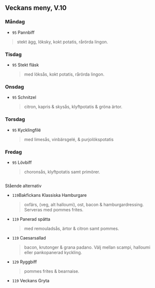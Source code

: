 ## Veckans meny, V.10

### Måndag 

*  `95` Pannbiff 
  > stekt ägg, löksky, kokt potatis, rårörda lingon. 
 
  


### Tisdag

* `95` Stekt fläsk 
  > med löksås, kokt potatis, rårörda lingon.  
  


### Onsdag

* `95` Schnitzel 
  > citron, kapris & skysås, klyftpotatis  & gröna ärtor. 



### Torsdag

* `95` Kycklingfilé 
  > med limesås, vinbärsgelé, 
 & purjolökspotatis 

   
### Fredag

* `95` Lövbiff 
   > choronsås, klyftpotatis samt primörer. 
## 
Stående alternativ

* `119`Bakfickans Klassiska Hamburgare
  >oxfärs, (veg, alt halloumi), ost, bacon & hamburgardressing. Serveras med pommes frites.

* `119`  Panerad spätta
  >   med remouladsås, ärtor & citron samt pommes.

* `119` Caesarsallad
  > bacon, krutonger & grana padano. Välj mellan scampi, halloumi eller pankopanerad kyckling.
  
* `129` Ryggbiff
  > pommes frites & bearnaise.

* `119` Veckans Gryta 
  

